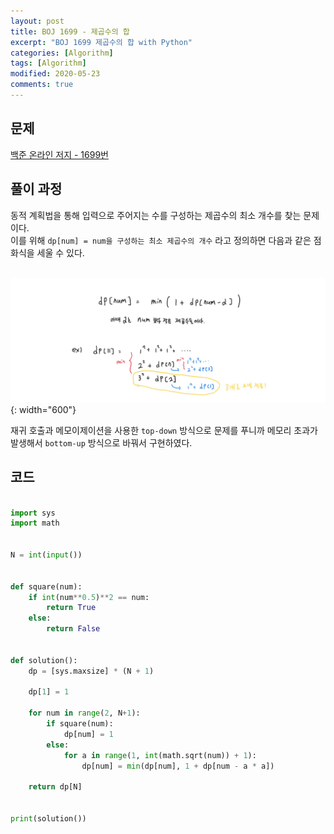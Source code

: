 ```yaml
---
layout: post
title: BOJ 1699 - 제곱수의 합
excerpt: "BOJ 1699 제곱수의 합 with Python"
categories: [Algorithm]
tags: [Algorithm]
modified: 2020-05-23
comments: true
---
```


## 문제
[백준 온라인 저지 - 1699번](https://www.acmicpc.net/problem/1699)

## 풀이 과정
동적 계획법을 통해 입력으로 주어지는 수를 구성하는 제곱수의 최소 개수를 찾는 문제이다. <br>
이를 위해 `dp[num] = num을 구성하는 최소 제곱수의 개수` 라고 정의하면 다음과 같은 점화식을 세울 수 있다.<br><br>

![이미지](/img/boj/boj-1699.png){: width="600"}

재귀 호출과 메모이제이션을 사용한 `top-down` 방식으로 문제를 푸니까 메모리 초과가 발생해서 `bottom-up` 방식으로 바꿔서 구현하였다. <br>


## 코드

~~~ python

import sys
import math


N = int(input())


def square(num):
    if int(num**0.5)**2 == num:
        return True
    else:
        return False


def solution():
    dp = [sys.maxsize] * (N + 1)

    dp[1] = 1

    for num in range(2, N+1):
        if square(num):
            dp[num] = 1
        else:
            for a in range(1, int(math.sqrt(num)) + 1):
                dp[num] = min(dp[num], 1 + dp[num - a * a])

    return dp[N]


print(solution())

~~~

